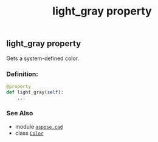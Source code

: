 ﻿---
title: light_gray property
second_title: Aspose.CAD for Python via .NET API References
description: 
type: docs
weight: 880
url: /python-net/aspose.cad/color/light_gray/
is_root: false
---

## light_gray property


Gets a system-defined color.
### Definition:
```python
@property
def light_gray(self):
    ...
```

### See Also
* module [`aspose.cad`](../../)
* class [`Color`](/cad/python-net/aspose.cad/color)
